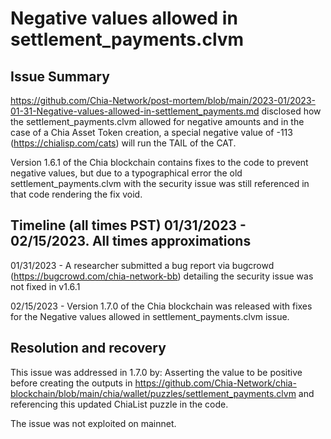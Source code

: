 # Negative values allowed in settlement_payments.clvm

## Issue Summary

https://github.com/Chia-Network/post-mortem/blob/main/2023-01/2023-01-31-Negative-values-allowed-in-settlement_payments.md
disclosed how the settlement_payments.clvm allowed for negative amounts and in the case of a Chia Asset Token creation, a special negative value of -113 (https://chialisp.com/cats) will run the TAIL of the CAT.

Version 1.6.1 of the Chia blockchain contains fixes to the code to prevent negative values, but due to a typographical error the old settlement_payments.clvm with the security issue
was still referenced in that code rendering the fix void.

## Timeline (all times PST)  01/31/2023 - 02/15/2023. All times approximations

01/31/2023 - A researcher submitted a bug report via bugcrowd (https://bugcrowd.com/chia-network-bb) detailing the security issue was not fixed in v1.6.1

02/15/2023 - Version 1.7.0 of the Chia blockchain was released with fixes for the Negative values allowed in settlement_payments.clvm issue.

## Resolution and recovery

This issue was addressed in 1.7.0 by: Asserting the value to be positive before creating the outputs in https://github.com/Chia-Network/chia-blockchain/blob/main/chia/wallet/puzzles/settlement_payments.clvm
and referencing this updated ChiaList puzzle in the code.

The issue was not exploited on mainnet.

